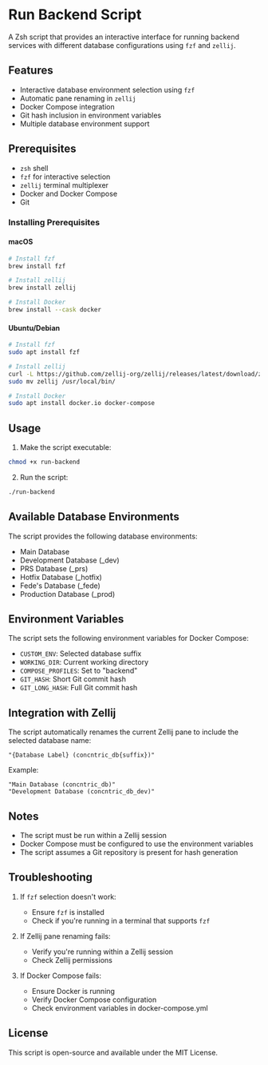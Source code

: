 # Run Backend Script

A Zsh script that provides an interactive interface for running backend services with different database configurations using `fzf` and `zellij`.

## Features

- Interactive database environment selection using `fzf`
- Automatic pane renaming in `zellij`
- Docker Compose integration
- Git hash inclusion in environment variables
- Multiple database environment support

## Prerequisites

- `zsh` shell
- `fzf` for interactive selection
- `zellij` terminal multiplexer
- Docker and Docker Compose
- Git

### Installing Prerequisites

#### macOS

```bash
# Install fzf
brew install fzf

# Install zellij
brew install zellij

# Install Docker
brew install --cask docker
```

#### Ubuntu/Debian

```bash
# Install fzf
sudo apt install fzf

# Install zellij
curl -L https://github.com/zellij-org/zellij/releases/latest/download/zellij-x86_64-unknown-linux-musl.tar.gz | tar xz
sudo mv zellij /usr/local/bin/

# Install Docker
sudo apt install docker.io docker-compose
```

## Usage

1. Make the script executable:

```bash
chmod +x run-backend
```

2. Run the script:

```bash
./run-backend
```

## Available Database Environments

The script provides the following database environments:

- Main Database
- Development Database (\_dev)
- PRS Database (\_prs)
- Hotfix Database (\_hotfix)
- Fede's Database (\_fede)
- Production Database (\_prod)

## Environment Variables

The script sets the following environment variables for Docker Compose:

- `CUSTOM_ENV`: Selected database suffix
- `WORKING_DIR`: Current working directory
- `COMPOSE_PROFILES`: Set to "backend"
- `GIT_HASH`: Short Git commit hash
- `GIT_LONG_HASH`: Full Git commit hash

## Integration with Zellij

The script automatically renames the current Zellij pane to include the selected database name:

```
"{Database Label} (concntric_db{suffix})"
```

Example:

```
"Main Database (concntric_db)"
"Development Database (concntric_db_dev)"
```

## Notes

- The script must be run within a Zellij session
- Docker Compose must be configured to use the environment variables
- The script assumes a Git repository is present for hash generation

## Troubleshooting

1. If `fzf` selection doesn't work:

   - Ensure `fzf` is installed
   - Check if you're running in a terminal that supports `fzf`

2. If Zellij pane renaming fails:

   - Verify you're running within a Zellij session
   - Check Zellij permissions

3. If Docker Compose fails:
   - Ensure Docker is running
   - Verify Docker Compose configuration
   - Check environment variables in docker-compose.yml

## License

This script is open-source and available under the MIT License.
